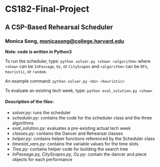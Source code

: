 # CS182-Final-Project

## A CSP-Based Rehearsal Scheduler
### Monica Song, monicasong@college.harvard.edu

**Note: code is written in Python3**

To run the scheduler, type: 
`python solver.py <show> <algorithm>`
where `<show>` can be `InPassage`, `Oz`, or `CityScapes` and `<algorithm>` can be `DFS`, `heuristic`, or `random`.

An example command:
`python solver.py <Oz> <heuristic>`

To evaluate an existing tech week, type:
`python eval_solution.py <show>`

#### Description of the files:
* *solver.py*: runs the scheduler
* *scheduler.py*: contains the code for the scheduler class and the three algorithms
* *eval_solution.py*: evaluates a pre-existing actual tech week
* *classes.py*: contains the Dancer and Rehearsal classes
* *helper.py*: contains helper functions referenced by the Scheduler class
* *timeslot_vars.py*: contains the variable values for the time slots
* *Tree.py*: contains helper code for building the search tree
* *InPassage.py, CityScapes.py, Oz.py*: contain the dancer and piece objects for each performance
